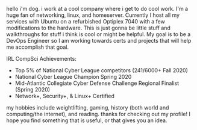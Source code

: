 hello i'm dog. i work at a cool company where i get to do cool work.
I'm a huge fan of networking, linux, and homeserver. Currently I host all my services with Ubuntu on a refurbished Optiplex 7040  with a few modifications to the hardware.
This is just gonna be little stuff and walkthroughs for stuff i think is cool or might be helpful.
My goal is to be a DevOps Engineer so I am working towards certs and projects that will help me accomplish that goal.

IRL CompSci Achievements: 
- Top 5% of National Cyber League competitors (241/6000+ Fall 2020) 
- National Cyber League Champion Spring 2020
- Mid-Atlantic Collegiate Cyber Defense Challenge Regional Finalist (Spring 2020)
- Network+, Security+, & Linux+ Certified

my hobbies include weightlifting, gaming, history (both world and computing/the internet), and reading. 
thanks for checking out my profile! I hope you find something that is useful, or that gives you an idea.

<!---
barkwoofdog/barkwoofdog is a ✨ special ✨ repository because its `README.md` (this file) appears on your GitHub profile.
You can click the Preview link to take a look at your changes.
--->
